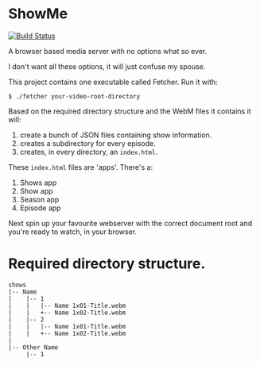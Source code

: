 # ShowMe
[![Build
Status](https://snap-ci.com/haarts/showme/branch/master/build_image)](https://snap-ci.com/haarts/showme/branch/master)

A browser based media server with no options what so ever.

I don't want all these options, it will just confuse my spouse.

This project contains one executable called Fetcher. Run it with:
```
$ ./fetcher your-video-root-directory
```

Based on the required directory structure and the WebM files it contains it
will:
1. create a bunch of JSON files containing show information.
1. creates a subdirectory for every episode.
1. creates, in every directory, an `index.html`.

These `index.html` files are 'apps'. There's a:
1. Shows app
1. Show app
1. Season app
1. Episode app

Next spin up your favourite webserver with the correct document root and you're
ready to watch, in your browser.

# Required directory structure.
```
shows
|-- Name
|    |-- 1
|    |   |-- Name 1x01-Title.webm
|    |   +-- Name 1x02-Title.webm
|    |-- 2
|    |   |-- Name 1x01-Title.webm
|    |   +-- Name 1x02-Title.webm
|
|-- Other Name
     |-- 1

```
